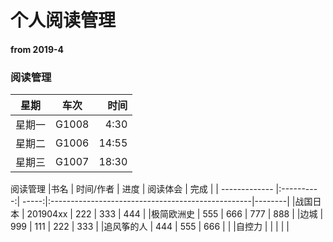 # 个人阅读管理
#### from 2019-4



### 阅读管理

| 星期        | 车次           | 时间  |
| ------------- |:-------------:| -----:|
| 星期一      |G1008 | 4:30 |
|  星期二  | G1006      |  14:55 |
|  星期三   | G1007    |   18:30 |

阅读管理
|书名 | 时间/作者 | 进度 | 阅读体会 | 完成 |
| ------------- |:----------:| -----:|:--------------------------------------------------|--------|
|战国日本 | 201904xx | 222 | 333 | 444 |
|极简欧洲史 | 555 | 666 | 777 | 888 |
|边城 | 999 | 111 | 222 | 333 |
|追风筝的人 | 444 | 555 | 666 |  |
|自控力 |  |  |  |  |
